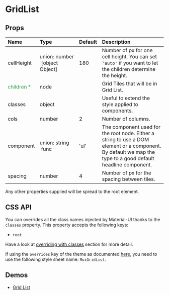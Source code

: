 <!--- This documentation is automatically generated, do not try to edit it. -->

# GridList



## Props
| Name | Type | Default | Description |
|:-----|:-----|:--------|:------------|
| cellHeight | union:&nbsp;number<br>&nbsp;[object Object]<br> | 180 | Number of px for one cell height. You can set `'auto'` if you want to let the children determine the height. |
| <span style="color: #31a148">children *</span> | node |  | Grid Tiles that will be in Grid List. |
| classes | object |  | Useful to extend the style applied to components. |
| cols | number | 2 | Number of columns. |
| component | union:&nbsp;string<br>&nbsp;func<br> | 'ul' | The component used for the root node. Either a string to use a DOM element or a component. By default we map the type to a good default headline component. |
| spacing | number | 4 | Number of px for the spacing between tiles. |

Any other properties supplied will be spread to the root element.

## CSS API

You can overrides all the class names injected by Material-UI thanks to the `classes` property.
This property accepts the following keys:
- `root`

Have a look at [overriding with classes](/customization/overrides#overriding-with-classes)
section for more detail.

If using the `overrides` key of the theme as documented
[here](/customization/themes#customizing-all-instances-of-a-component-type),
you need to use the following style sheet name: `MuiGridList`.

## Demos

- [Grid List](/demos/grid-list)

